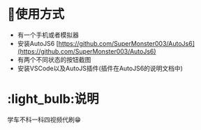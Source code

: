 # :cowboy_hat_face:使用方式
* 有一个手机或者模拟器
* 安装AutoJS6 [https://github.com/SuperMonster003/AutoJs6](https://github.com/SuperMonster003/AutoJs6)
* 有两个不同状态的按钮截图
* 安装VSCode以及AutoJS插件(插件在AutoJS6的说明文档中)

# :light_bulb:说明
学车不科一科四视频代刷😁
